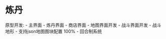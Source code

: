 # 炼丹

原型开发:
	- 主界面
		- 炼丹界面
		- 商店界面
	- 地图界面开发
	- 战斗界面开发
		- 战斗地形
    		- 支持json地图图块配置 100%
		- 回合制系统
